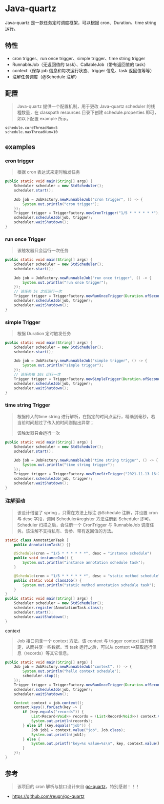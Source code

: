 # Java-quartz
Java-quartz 是一款任务定时调度框架，可以根据 cron、Duration、time string 运行。



## 特性

* cron trigger、run once trigger、simple trigger、time string trigger
* RunnableJob（无返回值的 task）、CallableJob（带有返回值的 task）
* context（保存 job 信息和每次运行状态、trigger 信息、task 返回值等等）
* 注解任务调度（@Schedule 注解）



## 配置

> Java-quartz  提供一个配置机制，用于更改 Java-quartz  scheduler 的线程数量，在 classpath resources 目录下创建 schedule.properties 即可，如以下配置 example 所示。

```properties
schedule.coreThreadNum=5
schedule.maxThreadNum=10
```



## examples
### cron trigger

> 根据 cron 表达式来定时触发任务

```java
public static void main(String[] args) {
    Scheduler scheduler = new StdScheduler();
    scheduler.start();
    
    Job job = JobFactory.newRunnableJob("cron trigger", () -> {
        System.out.println("cron trigger");
    });
    Trigger trigger = TriggerFactory.newCronTrigger("1/5 * * * * * *");
    scheduler.scheduleJob(job, trigger);
    scheduler.waitShutdown();
}
```



### run once Trigger

> 该触发器只会运行一次任务

```java
public static void main(String[] args) {
    Scheduler scheduler = new StdScheduler();
    scheduler.start();
    
    Job job = JobFactory.newRunnableJob("run once trigger", () -> {
        System.out.println("run once trigger");
    });
    // 该任务 5s 之后运行一次
    Trigger trigger = TriggerFactory.newRunOnceTrigger(Duration.ofSeconds(5));
    scheduler.scheduleJob(job, trigger);   
    scheduler.waitShutdown();
}
```



### simple Trigger

> 根据 Duration 定时触发任务

```java
public static void main(String[] args) {
    Scheduler scheduler = new StdScheduler();
    scheduler.start();
    
    Job job = JobFactory.newRunnableJob("simple trigger", () -> {
        System.out.println("simple trigger");
    });
    // 该任务每 10s 运行一次
    Trigger trigger = TriggerFactory.newSimpleTrigger(Duration.ofSeconds(10))
    scheduler.scheduleJob(job, trigger);   
    scheduler.waitShutdown();
}
```



### time string Trigger

> 根据传入的time string 进行解析，在指定的时间点运行，精确到毫秒，若当前时间超过了传入的时间则抛出异常；
>
> 该触发器只会运行一次

```java
public static void main(String[] args) {
    Scheduler scheduler = new StdScheduler();
    scheduler.start();
    
    Job job = JobFactory.newRunnableJob("time string trigger", () -> {
        System.out.println("time string trigger");
    });
    Trigger trigger = TriggerFactory.newTimeStrTrigger("2021-11-13 16:27:59.980");
    scheduler.scheduleJob(job, trigger);   
    scheduler.waitShutdown();
}
```



### 注解驱动

> 该设计借鉴了 spring ，只需在方法上标注 @Schedule 注解，并设置 cron 与 desc 字段，调用 Scheduler#register 方法注册到 Scheduler 即可。Scheduler 扫描之后，会注册一个 CronTrigger 与 RunnableJob 调度任务。该注解不支持私有、含参、带有返回值的方法。

```java
static class AnnotationTask {
    public AnnotationTask() {}

    @Schedule(cron = "1/5 * * * * * *", desc = "instance schedule")
    public void instanceJob() {
        System.out.println("instance annotation schedule task");
    }

    @Schedule(cron = "1/5 * * * * * *", desc = "static method schedule")
    public static void classJob() {
        System.out.println("static method annotation schedule task");
    }
}
public static void main(String[] args) {
    Scheduler scheduler = new StdScheduler();
    scheduler.register(AnnotationTask.class);
    scheduler.start();
    scheduler.waitShutdown();
}
```



context

> Job 接口包含一个 context 方法，该 context  与 trigger context 进行绑定，从而共享一些数据。当 task 运行之后，可以从 context 中获取运行信息（records）等其它信息。

```java
public static void main(String[] args) {
    Job job = JobFactory.newRunnableJob("context", () -> {
        System.out.println("hello context schedule");
        scheduler.stop();
    });
    Trigger trigger = TriggerFactory.newRunOnceTrigger(Duration.ofSeconds(3));
    scheduler.scheduleJob(job, trigger);
    scheduler.waitShutdown();

    Context context = job.context();
    context.keys().forEach(key -> {
        if (key.equals("records")) {
            List<Record<Void>> records = (List<Record<Void>>) context.value("records", List.class);
            System.out.println(records);
        } else if (key.equals("job")) {
            Job job1 = context.value("job", Job.class);
            System.out.println(job1);
        } else {
            System.out.printf("key=%s value=%s\n", key, context.value(key, Object.class));
        }
    });
}
```



## 参考

> 该项目的 cron 解析与接口设计来自 [go-quartz](https://github.com/reugn/go-quartz)，特别感谢！！！

* https://github.com/reugn/go-quartz